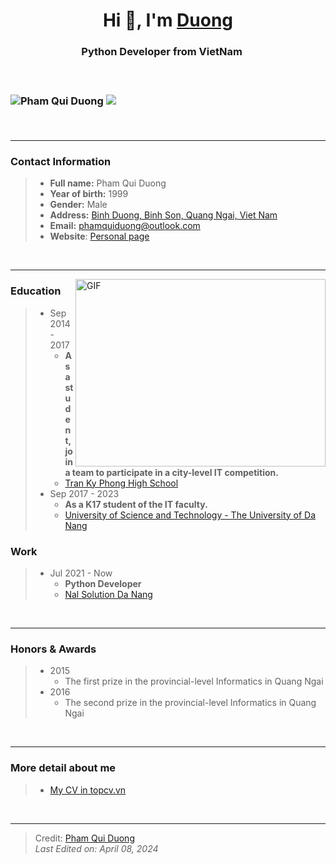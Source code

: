 <h1 align="center">
	Hi 👋, I'm <a href="https://phamquiduong.github.io/phamquiduong/" target="blank">Duong</a>
</h1>

<h3 align="center">
	Python Developer from VietNam
	<img src="https://icons.iconarchive.com/icons/custom-icon-design/all-country-flag/16/Vietnam-Flag-icon.png" width="16" height="16">
<h3>

<br>

<p align="left">
	<img src="https://komarev.com/ghpvc/?username=phamquiduong&label=Profile%20views&color=0e75b6&style=flat" alt="Pham Qui Duong" />
	<img src="https://img.shields.io/github/followers/phamquiduong?label=Follow" />
</p>

<br>

---

### Contact Information
> - **Full name:** Pham Qui Duong
> - **Year of birth:** 1999
> - **Gender:** Male
> - **Address:** [Binh Duong, Binh Son, Quang Ngai, Viet Nam](https://maps.app.goo.gl/asHjSnJ8Qu7hzeyF9)
> - **Email:** [phamquiduong@outlook.com](mailto:phamquiduong@outlook.com)
> - **Website**: [Personal page](https://phamquiduong.github.io/phamquiduong/)

<br>

---

<img align="right" top="500" height="300" width="400" alt="GIF" src="https://media.giphy.com/media/SWoSkN6DxTszqIKEqv/giphy.gif">

### Education
> - Sep 2014 - 2017
> 	- **As a student, join a team to participate in a city-level IT competition.**
> 	- <a href='http://tkp.edu.vn/' target='blank'>Tran Ky Phong High School</a>
> - Sep 2017 - 2023
> 	- **As a K17 student of the IT faculty.**
> 	- <a href = 'https://en.dut.udn.vn/' target='blank'>University of Science and Technology - The University of Da Nang</a>

### Work
> - Jul 2021 - Now
>	- **Python Developer**
>	- <a href='https://nals.vn/en/' target='blank'>Nal Solution Da Nang</a>

<br>

---

### Honors & Awards
> - 2015
> 	- The first prize in the provincial-level Informatics in Quang Ngai
> - 2016
> 	- The second prize in the provincial-level Informatics in Quang Ngai

<br>

---

### More detail about me
> - [My CV in topcv.vn](https://www.topcv.vn/xem-cv/UlYOXldXUAwBDFRXB1dSUFQGAQdSBAkCWAVaUA8bfe)

<br>

---

> Credit: [Pham Qui Duong](https://github.com/phamquiduong) <br>
> *Last Edited on: April 08, 2024*
